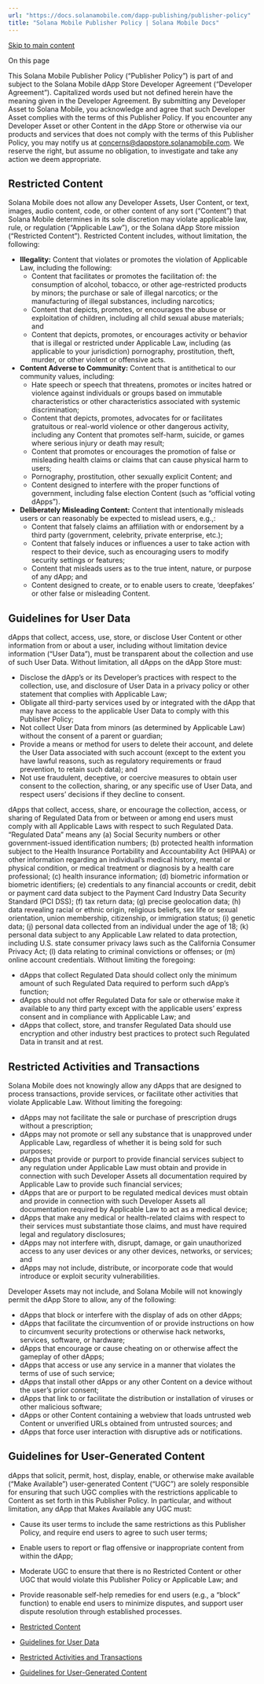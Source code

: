 ```yaml
---
url: "https://docs.solanamobile.com/dapp-publishing/publisher-policy"
title: "Solana Mobile Publisher Policy | Solana Mobile Docs"
---
```


[Skip to main content](https://docs.solanamobile.com/dapp-publishing/publisher-policy#__docusaurus_skipToContent_fallback)

On this page

This Solana Mobile Publisher Policy (“Publisher Policy”) is part of and subject to the Solana Mobile dApp Store Developer Agreement (“Developer Agreement”). Capitalized words used but not defined herein have the meaning given in the Developer Agreement. By submitting any Developer Asset to Solana Mobile, you acknowledge and agree that such Developer Asset complies with the terms of this Publisher Policy. If you encounter any Developer Asset or other Content in the dApp Store or otherwise via our products and services that does not comply with the terms of this Publisher Policy, you may notify us at [concerns@dappstore.solanamobile.com](mailto:concerns@dappstore.solanamobile.com). We reserve the right, but assume no obligation, to investigate and take any action we deem appropriate.

## Restricted Content [​](https://docs.solanamobile.com/dapp-publishing/publisher-policy\#restricted-content "Direct link to restricted-content")

Solana Mobile does not allow any Developer Assets, User Content, or text, images, audio content, code, or other content of any sort (“Content”) that Solana Mobile determines in its sole discretion may violate applicable law, rule, or regulation (“Applicable Law”), or the Solana dApp Store mission (“Restricted Content”). Restricted Content includes, without limitation, the following:

- **Illegality:** Content that violates or promotes the violation of Applicable Law, including the following:
  - Content that facilitates or promotes the facilitation of: the consumption of alcohol, tobacco, or other age-restricted products by minors; the purchase or sale of illegal narcotics; or the manufacturing of illegal substances, including narcotics;
  - Content that depicts, promotes, or encourages the abuse or exploitation of children, including all child sexual abuse materials; and
  - Content that depicts, promotes, or encourages activity or behavior that is illegal or restricted under Applicable Law, including (as applicable to your jurisdiction) pornography, prostitution, theft, murder, or other violent or offensive acts.
- **Content Adverse to Community:** Content that is antithetical to our community values, including:
  - Hate speech or speech that threatens, promotes or incites hatred or violence against individuals or groups based on immutable characteristics or other characteristics associated with systemic discrimination;
  - Content that depicts, promotes, advocates for or facilitates gratuitous or real-world violence or other dangerous activity, including any Content that promotes self-harm, suicide, or games where serious injury or death may result;
  - Content that promotes or encourages the promotion of false or misleading health claims or claims that can cause physical harm to users;
  - Pornography, prostitution, other sexually explicit Content; and
  - Content designed to interfere with the proper functions of government, including false election Content (such as “official voting dApps”).
- **Deliberately Misleading Content:** Content that intentionally misleads users or can reasonably be expected to mislead users, e.g.,:
  - Content that falsely claims an affiliation with or endorsement by a third party (government, celebrity, private enterprise, etc.);
  - Content that falsely induces or influences a user to take action with respect to their device, such as encouraging users to modify security settings or features;
  - Content that misleads users as to the true intent, nature, or purpose of any dApp; and
  - Content designed to create, or to enable users to create, ‘deepfakes’ or other false or misleading Content.

## Guidelines for User Data [​](https://docs.solanamobile.com/dapp-publishing/publisher-policy\#guidelines-for-user-data "Direct link to guidelines-for-user-data")

dApps that collect, access, use, store, or disclose User Content or other information from or about a user, including without limitation device information (“User Data”), must be transparent about the collection and use of such User Data. Without limitation, all dApps on the dApp Store must:

- Disclose the dApp’s or its Developer’s practices with respect to the collection, use, and disclosure of User Data in a privacy policy or other statement that complies with Applicable Law;
- Obligate all third-party services used by or integrated with the dApp that may have access to the applicable User Data to comply with this Publisher Policy;
- Not collect User Data from minors (as determined by Applicable Law) without the consent of a parent or guardian;
- Provide a means or method for users to delete their account, and delete the User Data associated with such account (except to the extent you have lawful reasons, such as regulatory requirements or fraud prevention, to retain such data); and
- Not use fraudulent, deceptive, or coercive measures to obtain user consent to the collection, sharing, or any specific use of User Data, and respect users’ decisions if they decline to consent.

dApps that collect, access, share, or encourage the collection, access, or sharing of Regulated Data from or between or among end users must comply with all Applicable Laws with respect to such Regulated Data. “Regulated Data” means any (a) Social Security numbers or other government-issued identification numbers; (b) protected health information subject to the Health Insurance Portability and Accountability Act (HIPAA) or other information regarding an individual’s medical history, mental or physical condition, or medical treatment or diagnosis by a health care professional; (c) health insurance information; (d) biometric information or biometric identifiers; (e) credentials to any financial accounts or credit, debit or payment card data subject to the Payment Card Industry Data Security Standard (PCI DSS); (f) tax return data; (g) precise geolocation data; (h) data revealing racial or ethnic origin, religious beliefs, sex life or sexual orientation, union membership, citizenship, or immigration status; (i) genetic data; (j) personal data collected from an individual under the age of 18; (k) personal data subject to any Applicable Law related to data protection, including U.S. state consumer privacy laws such as the California Consumer Privacy Act; (l) data relating to criminal convictions or offenses; or (m) online account credentials. Without limiting the foregoing:

- dApps that collect Regulated Data should collect only the minimum amount of such Regulated Data required to perform such dApp’s function;
- dApps should not offer Regulated Data for sale or otherwise make it available to any third party except with the applicable users’ express consent and in compliance with Applicable Law; and
- dApps that collect, store, and transfer Regulated Data should use encryption and other industry best practices to protect such Regulated Data in transit and at rest.

## Restricted Activities and Transactions [​](https://docs.solanamobile.com/dapp-publishing/publisher-policy\#restricted-activities-and-transactions "Direct link to restricted-activities-and-transactions")

Solana Mobile does not knowingly allow any dApps that are designed to process transactions, provide services, or facilitate other activities that violate Applicable Law. Without limiting the foregoing:

- dApps may not facilitate the sale or purchase of prescription drugs without a prescription;
- dApps may not promote or sell any substance that is unapproved under Applicable Law, regardless of whether it is being sold for such purposes;
- dApps that provide or purport to provide financial services subject to any regulation under Applicable Law must obtain and provide in connection with such Developer Assets all documentation required by Applicable Law to provide such financial services;
- dApps that are or purport to be regulated medical devices must obtain and provide in connection with such Developer Assets all documentation required by Applicable Law to act as a medical device;
- dApps that make any medical or health-related claims with respect to their services must substantiate those claims, and must have required legal and regulatory disclosures;
- dApps may not interfere with, disrupt, damage, or gain unauthorized access to any user devices or any other devices, networks, or services; and
- dApps may not include, distribute, or incorporate code that would introduce or exploit security vulnerabilities.

Developer Assets may not include, and Solana Mobile will not knowingly permit the dApp Store to allow, any of the following:

- dApps that block or interfere with the display of ads on other dApps;
- dApps that facilitate the circumvention of or provide instructions on how to circumvent security protections or otherwise hack networks, services, software, or hardware;
- dApps that encourage or cause cheating on or otherwise affect the gameplay of other dApps;
- dApps that access or use any service in a manner that violates the terms of use of such service;
- dApps that install other dApps or any other Content on a device without the user’s prior consent;
- dApps that link to or facilitate the distribution or installation of viruses or other malicious software;
- dApps or other Content containing a webview that loads untrusted web Content or unverified URLs obtained from untrusted sources; and
- dApps that force user interaction with disruptive ads or notifications.

## Guidelines for User-Generated Content [​](https://docs.solanamobile.com/dapp-publishing/publisher-policy\#guidelines-for-user-generated-content "Direct link to guidelines-for-user-generated-content")

dApps that solicit, permit, host, display, enable, or otherwise make available (“Make Available”) user-generated Content (“UGC”) are solely responsible for ensuring that such UGC complies with the restrictions applicable to Content as set forth in this Publisher Policy. In particular, and without limitation, any dApp that Makes Available any UGC must:

- Cause its user terms to include the same restrictions as this Publisher Policy, and require end users to agree to such user terms;
- Enable users to report or flag offensive or inappropriate content from within the dApp;
- Moderate UGC to ensure that there is no Restricted Content or other UGC that would violate this Publisher Policy or Applicable Law; and
- Provide reasonable self-help remedies for end users (e.g., a “block” function) to enable end users to minimize disputes, and support user dispute resolution through established processes.

- [Restricted Content](https://docs.solanamobile.com/dapp-publishing/publisher-policy#restricted-content)
- [Guidelines for User Data](https://docs.solanamobile.com/dapp-publishing/publisher-policy#guidelines-for-user-data)
- [Restricted Activities and Transactions](https://docs.solanamobile.com/dapp-publishing/publisher-policy#restricted-activities-and-transactions)
- [Guidelines for User-Generated Content](https://docs.solanamobile.com/dapp-publishing/publisher-policy#guidelines-for-user-generated-content)